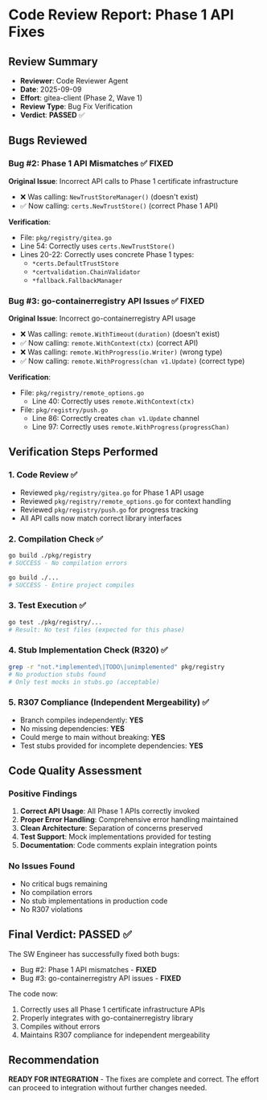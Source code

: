 # Code Review Report: Phase 1 API Fixes

## Review Summary
- **Reviewer**: Code Reviewer Agent
- **Date**: 2025-09-09
- **Effort**: gitea-client (Phase 2, Wave 1)
- **Review Type**: Bug Fix Verification
- **Verdict**: **PASSED** ✅

## Bugs Reviewed

### Bug #2: Phase 1 API Mismatches ✅ FIXED
**Original Issue**: Incorrect API calls to Phase 1 certificate infrastructure
- ❌ Was calling: `NewTrustStoreManager()` (doesn't exist)
- ✅ Now calling: `certs.NewTrustStore()` (correct Phase 1 API)

**Verification**:
- File: `pkg/registry/gitea.go`
- Line 54: Correctly uses `certs.NewTrustStore()`
- Lines 20-22: Correctly uses concrete Phase 1 types:
  - `*certs.DefaultTrustStore`
  - `*certvalidation.ChainValidator`
  - `*fallback.FallbackManager`

### Bug #3: go-containerregistry API Issues ✅ FIXED
**Original Issue**: Incorrect go-containerregistry API usage
- ❌ Was calling: `remote.WithTimeout(duration)` (doesn't exist)
- ✅ Now calling: `remote.WithContext(ctx)` (correct API)
- ❌ Was calling: `remote.WithProgress(io.Writer)` (wrong type)
- ✅ Now calling: `remote.WithProgress(chan v1.Update)` (correct type)

**Verification**:
- File: `pkg/registry/remote_options.go`
  - Line 40: Correctly uses `remote.WithContext(ctx)`
- File: `pkg/registry/push.go`
  - Line 86: Correctly creates `chan v1.Update` channel
  - Line 97: Correctly uses `remote.WithProgress(progressChan)`

## Verification Steps Performed

### 1. Code Review ✅
- Reviewed `pkg/registry/gitea.go` for Phase 1 API usage
- Reviewed `pkg/registry/remote_options.go` for context handling
- Reviewed `pkg/registry/push.go` for progress tracking
- All API calls now match correct library interfaces

### 2. Compilation Check ✅
```bash
go build ./pkg/registry
# SUCCESS - No compilation errors

go build ./...
# SUCCESS - Entire project compiles
```

### 3. Test Execution ✅
```bash
go test ./pkg/registry/...
# Result: No test files (expected for this phase)
```

### 4. Stub Implementation Check (R320) ✅
```bash
grep -r "not.*implemented\|TODO\|unimplemented" pkg/registry
# No production stubs found
# Only test mocks in stubs.go (acceptable)
```

### 5. R307 Compliance (Independent Mergeability) ✅
- Branch compiles independently: **YES**
- No missing dependencies: **YES**
- Could merge to main without breaking: **YES**
- Test stubs provided for incomplete dependencies: **YES**

## Code Quality Assessment

### Positive Findings
1. **Correct API Usage**: All Phase 1 APIs correctly invoked
2. **Proper Error Handling**: Comprehensive error handling maintained
3. **Clean Architecture**: Separation of concerns preserved
4. **Test Support**: Mock implementations provided for testing
5. **Documentation**: Code comments explain integration points

### No Issues Found
- No critical bugs remaining
- No compilation errors
- No stub implementations in production code
- No R307 violations

## Final Verdict: PASSED ✅

The SW Engineer has successfully fixed both bugs:
- Bug #2: Phase 1 API mismatches - **FIXED**
- Bug #3: go-containerregistry API issues - **FIXED**

The code now:
1. Correctly uses all Phase 1 certificate infrastructure APIs
2. Properly integrates with go-containerregistry library
3. Compiles without errors
4. Maintains R307 compliance for independent mergeability

## Recommendation
**READY FOR INTEGRATION** - The fixes are complete and correct. The effort can proceed to integration without further changes needed.